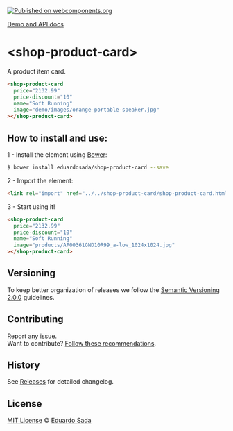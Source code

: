 [![Published on webcomponents.org](https://img.shields.io/badge/webcomponents.org-published-blue.svg)](https://www.webcomponents.org/element/eduardosada/shop-product-card)

[Demo and API docs](https://eduardosada.github.io/shop-product-card/components/shop-product-card/)

# \<shop-product-card\>

A product item card.

<!---
```
<custom-element-demo>
  <template>
    <script src="../webcomponentsjs/webcomponents-lite.js"></script>
    <link rel="import" href="shop-product-card.html">
    <style>
    shop-product-card {
      max-width: 200px;
      display:block;
      margin: 30px auto;
      font-family: Arial, Sans-serif;
    }
    </style>
    <next-code-block></next-code-block>
  </template>
</custom-element-demo>
```
-->
```html
<shop-product-card
  price="2132.99"
  price-discount="10"
  name="Soft Running"
  image="demo/images/orange-portable-speaker.jpg"
></shop-product-card>
```

## How to install and use:

1 - Install the element using [Bower](http://bower.io/):

```sh
$ bower install eduardosada/shop-product-card --save
```

2 -  Import the element:

```html
<link rel="import" href="../../shop-product-card/shop-product-card.html">
```

3 - Start using it!
```html
<shop-product-card
  price="2132.99"
  price-discount="10"
  name="Soft Running"
  image="products/AF00361GND10R99_a-low_1024x1024.jpg"
></shop-product-card>
```

## Versioning

To keep better organization of releases we follow the [Semantic Versioning 2.0.0](http://semver.org/) guidelines.

## Contributing
Report any [issue](https://github.com/eduardosada/shop-product-card/issues/).
<br>
Want to contribute? [Follow these recommendations](https://github.com/eduardosada/shop-product-card/blob/master/CONTRIBUTING.md).

## History
See [Releases](https://github.com/eduardosada/shop-product-card/releases) for detailed changelog.

## License
[MIT License](https://github.com/eduardosada/shop-product-card/blob/master/LICENSE.md) © [Eduardo Sada](https://github.com/eduardosada/)

